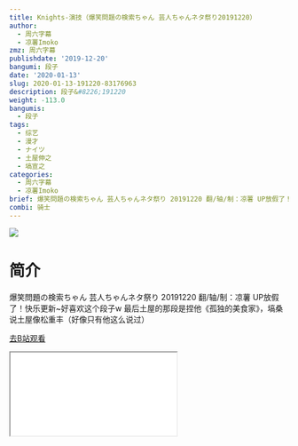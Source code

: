 ```yaml
---
title: Knights-演技（爆笑問題の検索ちゃん 芸人ちゃんネタ祭り20191220）
author:
  - 周六字幕
  - 凉薯Imoko
zmz: 周六字幕
publishdate: '2019-12-20'
bangumi: 段子
date: '2020-01-13'
slug: 2020-01-13-191220-83176963
description: 段子&#8226;191220
weight: -113.0
bangumis:
  - 段子
tags:
  - 综艺
  - 漫才
  - ナイツ
  - 土屋伸之
  - 塙宣之
categories:
  - 周六字幕
  - 凉薯Imoko
brief: 爆笑問題の検索ちゃん 芸人ちゃんネタ祭り 20191220 翻/轴/制：凉薯 UP放假了！快乐更新~好喜欢这个段子w 最后土屋的那段是捏他《孤独的美食家》，塙桑说土屋像松重丰（好像只有他这么说过）
combi: 骑士
---
```

![](https://raw.githubusercontent.com/tcgriffith/owaraisite/master/static/tmpimg/80fe9fbb2603ff5a8763b55f7e0684d5068f816d.jpg.480.jpg)
# 简介  
爆笑問題の検索ちゃん 芸人ちゃんネタ祭り 20191220
翻/轴/制：凉薯
UP放假了！快乐更新~好喜欢这个段子w
最后土屋的那段是捏他《孤独的美食家》，塙桑说土屋像松重丰（好像只有他这么说过）  

[去B站观看](https://www.bilibili.com/video/av83176963/)
<div class ="resp-container"><iframe class="testiframe" src="//player.bilibili.com/player.html?aid=83176963"", scrolling="no", allowfullscreen="true" > </iframe></div> 
